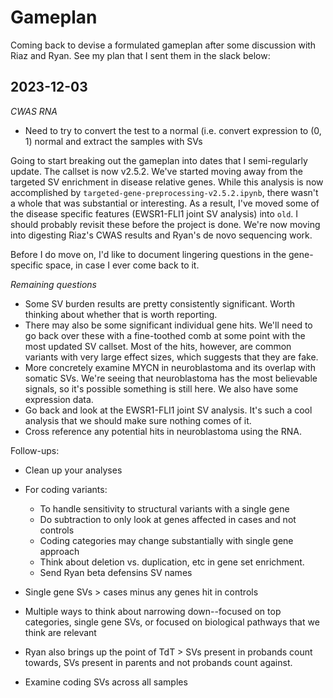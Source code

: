 # Gameplan

Coming back to devise a formulated gameplan after some discussion with Riaz and Ryan. See my plan that I sent them in the slack below:

## 2023-12-03

_CWAS RNA_
* Need to try to convert the test to a normal (i.e. convert expression to (0, 1) normal and extract the samples with SVs

Going to start breaking out the gameplan into dates that I semi-regularly update. The callset is now v2.5.2. We've started moving away from the targeted SV enrichment in disease relative genes. While this analysis is now accomplished by `targeted-gene-preprocessing-v2.5.2.ipynb`, there wasn't a whole that was substantial or interesting. As a result, I've moved some of the disease specific features (EWSR1-FLI1 joint SV analysis) into `old`. I should probably revisit these before the project is done. We're now moving into digesting Riaz's CWAS results and Ryan's de novo sequencing work.

Before I do move on, I'd like to document lingering questions in the gene-specific space, in case I ever come back to it.

*Remaining questions*
* Some SV burden results are pretty consistently significant. Worth thinking about whether that is worth reporting.
* There may also be some significant individual gene hits. We'll need to go back over these with a fine-toothed comb at some point with the most updated SV callset. Most of the hits, however, are common variants with very large effect sizes, which suggests that they are fake.
* More concretely examine MYCN in neuroblastoma and its overlap with somatic SVs. We're seeing that neuroblastoma has the most believable signals, so it's possible something is still here. We also have some expression data.
* Go back and look at the EWSR1-FLI1 joint SV analysis. It's such a cool analysis that we should make sure nothing comes of it.
* Cross reference any potential hits in neuroblastoma using the RNA.

Follow-ups:
- Clean up your analyses
- For coding variants:
	- To handle sensitivity to structural variants with a single gene
	- Do subtraction to only look at genes affected in cases and not controls
	- Coding categories may change substantially with single gene approach
	- Think about deletion vs. duplication, etc in gene set enrichment.
	- Send Ryan beta defensins SV names
- Single gene SVs > cases minus any genes hit in controls
- Multiple ways to think about narrowing down--focused on top categories, single gene SVs, or focused on biological pathways that we think are relevant

- Ryan also brings up the point of TdT > SVs present in probands count towards, SVs present in parents and not probands count against.

- Examine coding SVs across all samples